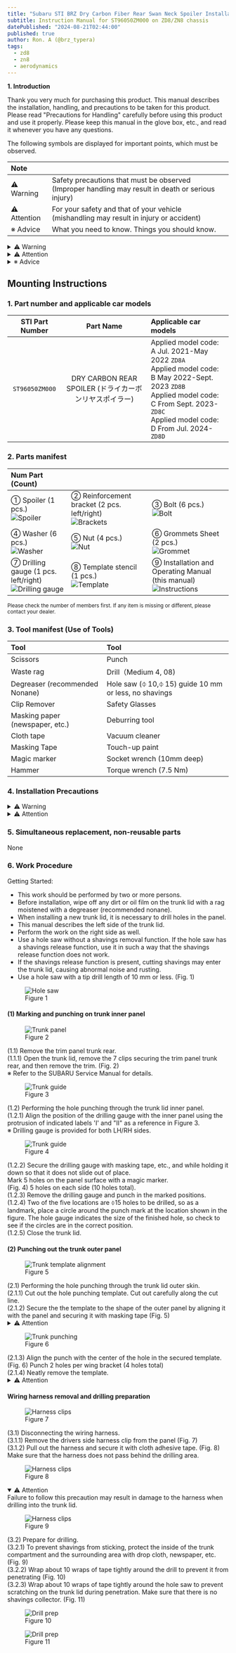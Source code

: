 ```yaml
---
title: "Subaru STI BRZ Dry Carbon Fiber Rear Swan Neck Spoiler Installation and Instruction Manual"
subtitle: Instruction Manual for ST96050ZM000 on ZD8/ZN8 chassis
datePublished: "2024-08-21T02:44:00"
published: true
author: Ron. A (@brz_typera)
tags:
  - zd8
  - zn8
  - aerodynamics
---
```


**1. Introduction**

Thank you very much for purchasing this product.
This manual describes the installation, handling, and precautions to be taken for this product.
Please read "Precautions for Handling" carefully before using this product and use it properly.
Please keep this manual in the glove box, etc., and read it whenever you have any questions.

The following symbols are displayed for important points, which must be observed.

| Note         |                                                                                                    |
| :----------- | :------------------------------------------------------------------------------------------------- |
| ⚠️ Warning   | Safety precautions that must be observed (Improper handling may result in death or serious injury) |
| ⚠️ Attention | For your safety and that of your vehicle (mishandling may result in injury or accident)            |
| ※ Advice     | What you need to know. Things you should know.                                                     |

<details>
  <summary>⚠️ Warning</summary>

- Never attempt to process or modify this product.
- Doing so may damage the product and result in serious injury.
- For safety reasons, be sure to **always stop the engine** when performing any work.
- Tighten bolts and nuts securely.
- Check the bolts and nuts after 100 km of driving and periodically after installation, and retighten them if necessary.
- If any abnormality (abnormal noise, vibration, etc.) occurs during driving, immediately stop the car in a safe place, inspect the mounting bolts, etc., and retighten them. If the problem persists, inspect and repair the product immediately.
- Continued operation may result in damage to the vehicle or an accident.
- If this product deteriorates or is damaged, or is subjected to a strong impact due to an accident, it will not be able to maintain its original performance.

</details>

<details>
  <summary>⚠️  Attention</summary>

- Never attempt to process or modify this product.
- Doing so may damage the product and result in serious injury.
- For safety reasons, be sure to stop the engine when performing any work.
- Tighten bolts and nuts securely.
- Check the bolts and nuts after 100 km of driving and periodically after installation, and retighten them if necessary.
- If any abnormality (abnormal noise, vibration, etc.) occurs during driving, immediately stop the car in a safe place, inspect the mounting bolts, etc., and retighten them. If the problem persists, inspect and repair the product immediately.
- Continued operation may result in damage to the vehicle or an accident.
- If this product deteriorates or is damaged, or is subjected to a strong impact due to an accident, it will not be able to maintain its original performance.

</details>

<details>
  <summary>※ Advice</summary>

- We are not responsible for any direct or indirect damages caused by malfunctions or other defects resulting from incorrect installation or handling of this product.
- Please note that we are not responsible for any direct or indirect damage caused by malfunctions or other defects resulting from improper installation or handling of this product.
- The vehicle warranty of SUBARU Corporation may not apply to any defects that may occur due to the installation of this product.
- Please note that the product may not be covered by SUBARU's vehicle warranty against defects that may occur as a result of the installation of the product.
- The specifications of this product are subject to change without notice.
- The data described in this document may vary depending on the measurement conditions.
- Installation of this product may cause deterioration of ride quality or significant changes in driving characteristics.

</details>

## Mounting Instructions

### 1. Part number and applicable car models

| STI Part Number |                       Part Name                        | Applicable car models                                                                                                                                                                                         |
| :-------------: | :----------------------------------------------------: | :------------------------------------------------------------------------------------------------------------------------------------------------------------------------------------------------------------ |
| `ST96050ZM000`  | DRY CARBON REAR SPOILER (ドライカーボンリヤスポイラー) | Applied model code: A Jul. 2021-May 2022 `ZD8A`<br /> Applied model code: B May 2022-Sept. 2023 `ZD8B`<br /> Applied model code: C From Sept. 2023- `ZD8C`<br /> Applied model code: D From Jul. 2024- `ZD8D` |

### 2. Parts manifest

| Num Part (Count)                                                                                                                                                                                     |                                                                                                                                                                                                 |                                                                                                                                                                                                               |
| :--------------------------------------------------------------------------------------------------------------------------------------------------------------------------------------------------- | :---------------------------------------------------------------------------------------------------------------------------------------------------------------------------------------------- | :------------------------------------------------------------------------------------------------------------------------------------------------------------------------------------------------------------ |
| ① Spoiler (1 pcs.)<br /><img src="/kb/subaru-sti-brz-dry-carbon-fiber-rear-swan-neck-spoiler-installation-and-instruction-manual/02-01-spoiler.png" alt="Spoiler" />                                 | ② Reinforcement bracket (2 pcs. left/right)<br /><img src="/kb/subaru-sti-brz-dry-carbon-fiber-rear-swan-neck-spoiler-installation-and-instruction-manual/02-02-brackets.png" alt="Brackets" /> | ③ Bolt (6 pcs.)<br /><img src="/kb/subaru-sti-brz-dry-carbon-fiber-rear-swan-neck-spoiler-installation-and-instruction-manual/02-03-bolt.png" alt="Bolt" />                                                   |
| ④ Washer (6 pcs.)<br /><img src="/kb/subaru-sti-brz-dry-carbon-fiber-rear-swan-neck-spoiler-installation-and-instruction-manual/02-04-washer.png" alt="Washer" />                                    | ⑤ Nut (4 pcs.)<br /><img src="/kb/subaru-sti-brz-dry-carbon-fiber-rear-swan-neck-spoiler-installation-and-instruction-manual/02-05-nut.png" alt="Nut" />                                        | ⑥ Grommets Sheet (2 pcs.)<br /><img src="/kb/subaru-sti-brz-dry-carbon-fiber-rear-swan-neck-spoiler-installation-and-instruction-manual/02-06-grommet.png" alt="Grommet" />                                   |
| ⑦ Drilling gauge (1 pcs. left/right)<br /><img src="/kb/subaru-sti-brz-dry-carbon-fiber-rear-swan-neck-spoiler-installation-and-instruction-manual/02-07-drilling-gauge.png" alt="Drilling gauge" /> | ⑧ Template stencil (1 pcs.)<br /><img src="/kb/subaru-sti-brz-dry-carbon-fiber-rear-swan-neck-spoiler-installation-and-instruction-manual/02-08-template.png" alt="Template" />                 | ⑨ Installation and Operating Manual (this manual)<br /><img src="/kb/subaru-sti-brz-dry-carbon-fiber-rear-swan-neck-spoiler-installation-and-instruction-manual/02-09-instructions.png" alt="Instructions" /> |

<small>Please check the number of members first. If any item is missing or different, please contact your dealer.</small>

### 3. Tool manifest (Use of Tools)

| Tool                            | Tool                                                  |
| :------------------------------ | :---------------------------------------------------- |
| Scissors                        | Punch                                                 |
| Waste rag                       | Drill（Medium 4, 08)                                  |
| Degreaser (recommended Nonane)  | Hole saw (⏀ 10,⏀ 15) guide 10 mm or less, no shavings |
| Clip Remover                    | Safety Glasses                                        |
| Masking paper (newspaper, etc.) | Deburring tool                                        |
| Cloth tape                      | Vacuum cleaner                                        |
| Masking Tape                    | Touch-up paint                                        |
| Magic marker                    | Socket wrench (10mm deep)                             |
| Hammer                          | Torque wrench (7.5 Nm)                                |

### 4. Installation Precautions

<details>
  <summary>⚠️ Warning</summary>

- For safety reasons, always disconnect the minus terminal of the battery while the engine is stopped.
- Tighten bolts and nuts securely.

</details>

<details>
  <summary>⚠️ Attention</summary>

- The descriptions in this manual are intended for automobile mechanics or persons with basic knowledge of maintenance.
- Please do not attempt to install this product by inexperienced persons only, as it may cause injury or vehicle trouble while driving, and is dangerous.
- For proper installation and proper functioning of the product, it is recommended that the product be installed at a Subaru authorized factory.
- Please be sure to follow the instructions in this manual in accordance with the service manual for the vehicle model concerned issued by SUBARU Corporation.
- Tighten the bolts to the specified torque. Tightening the bolts/nuts outside the specified torque may cause damage or loosening of the bolts/nuts.

</details>

### 5. Simultaneous replacement, non-reusable parts

None

### 6. Work Procedure

Getting Started:

- This work should be performed by two or more persons.
- Before installation, wipe off any dirt or oil film on the trunk lid with a rag moistened with a degreaser (recommended nonane).
- When installing a new trunk lid, it is necessary to drill holes in the panel.
- This manual describes the left side of the trunk lid.
- Perform the work on the right side as well.
- Use a hole saw without a shavings removal function. If the hole saw has a shavings release function, use it in such a way that the shavings release function does not work.
- If the shavings release function is present, cutting shavings may enter the trunk lid, causing abnormal noise and rusting.
- Use a hole saw with a tip drill length of 10 mm or less. (Fig. 1)

<figure>
  <img src="/kb/subaru-sti-brz-dry-carbon-fiber-rear-swan-neck-spoiler-installation-and-instruction-manual/figure-01.png" alt="Hole saw" />
  <figcaption>Figure 1</figcaption>
</figure>

#### (1) Marking and punching on trunk inner panel

<div className="cols-2">
  <figure>
    <img src="/kb/subaru-sti-brz-dry-carbon-fiber-rear-swan-neck-spoiler-installation-and-instruction-manual/figure-02.png" alt="Trunk panel" />
    <figcaption>Figure 2</figcaption>
  </figure>
  <p>
    (1.1) Remove the trim panel trunk rear.<br />
    (1.1.1) Open the trunk lid, remove the 7 clips securing the trim panel trunk rear, and then remove the trim. (Fig. 2)<br />
    ※ Refer to the SUBARU Service Manual for details.
  </p>
</div>

<div className="cols-2">
  <figure>
    <img src="/kb/subaru-sti-brz-dry-carbon-fiber-rear-swan-neck-spoiler-installation-and-instruction-manual/figure-03.png" alt="Trunk guide" />
    <figcaption>Figure 3</figcaption>
  </figure>
  <p>
    (1.2) Performing the hole punching through the trunk lid inner panel.<br />
    (1.2.1) Align the position of the drilling gauge with the inner panel using the protrusion of indicated labels 'I' and "II" as a reference in Figure 3.<br />
    ※ Drilling gauge is provided for both LH/RH sides.
  </p>
</div>

<div className="cols-2">
  <figure>
    <img src="/kb/subaru-sti-brz-dry-carbon-fiber-rear-swan-neck-spoiler-installation-and-instruction-manual/figure-04.png" alt="Trunk guide" />
    <figcaption>Figure 4</figcaption>
  </figure>
  <p>
    (1.2.2) Secure the drilling gauge with masking tape, etc., and while holding it down so that it does not slide out of place.<br />
    Mark 5 holes on the panel surface with a magic marker.<br />
    (Fig. 4) 5 holes on each side (10 holes total).<br />
    (1.2.3) Remove the drilling gauge and punch in the marked positions.<br />
    (1.2.4) Two of the five locations are ⏀15 holes to be drilled, so as a landmark, place a circle around the punch mark at the location shown in the figure.
    The hole gauge indicates the size of the finished hole, so check to see if the circles are in the correct position.<br />
    (1.2.5) Close the trunk lid.
  </p>
</div>

#### (2) Punching out the trunk outer panel

<div className="cols-2">
  <figure>
    <img src="/kb/subaru-sti-brz-dry-carbon-fiber-rear-swan-neck-spoiler-installation-and-instruction-manual/figure-05.png" alt="Trunk template alignment" />
    <figcaption>Figure 5</figcaption>
  </figure>
  <div>
    (2.1) Performing the hole punching through the trunk lid outer skin.<br />
    (2.1.1) Cut out the hole punching template. Cut out carefully along the cut line.<br />
    (2.1.2) Secure the the template to the shape of the outer panel by aligning it with the panel and securing it with masking tape (Fig. 5)
    <details>
      <summary>⚠️  Attention</summary>Please note that any misalignment in the setting of the stencil will affect the installation of the spoiler.
    </details>
  </div> 
</div>

<div className="cols-2">
  <figure>
    <img src="/kb/subaru-sti-brz-dry-carbon-fiber-rear-swan-neck-spoiler-installation-and-instruction-manual/figure-06.png" alt="Trunk punching" />
    <figcaption>Figure 6</figcaption>
  </figure>
  <div>
    (2.1.3) Align the punch with the center of the hole in the secured template. (Fig. 6) Punch 2 holes per wing bracket (4 holes total)<br />
    (2.1.4) Neatly remove the template.
    <details>
      <summary>⚠️  Attention</summary>Do not punch forcefully. If the panel is deformed too much, it will interfere with the installation of parts.
    </details>
  </div> 
</div>

#### Wiring harness removal and drilling preparation

<div className="cols-2">
  <figure>
    <img src="/kb/subaru-sti-brz-dry-carbon-fiber-rear-swan-neck-spoiler-installation-and-instruction-manual/figure-07.png" alt="Harness clips" />
    <figcaption>Figure 7</figcaption>
  </figure>
  <div>
    (3.1) Disconnecting the wiring harness.<br />
    (3.1.1) Remove the drivers side harness clip from the panel (Fig. 7)<br />
    (3.1.2) Pull out the harness and secure it with cloth adhesive tape. (Fig. 8)<br />
    Make sure that the harness does not pass behind the drilling area.
  </div> 
</div>

<div className="cols-2">
  <figure>
    <img src="/kb/subaru-sti-brz-dry-carbon-fiber-rear-swan-neck-spoiler-installation-and-instruction-manual/figure-08.png" alt="Harness clips" />
    <figcaption>Figure 8</figcaption>
  </figure>
  <div>
    <details open>
      <summary>⚠️  Attention</summary>Failure to follow this precaution may result in damage to the harness when drilling into the trunk lid.
    </details>
  </div> 
</div>

<div className="cols-2">
  <figure>
    <img src="/kb/subaru-sti-brz-dry-carbon-fiber-rear-swan-neck-spoiler-installation-and-instruction-manual/figure-09.png" alt="Harness clips" />
    <figcaption>Figure 9</figcaption>
  </figure>
  <div>
    (3.2) Prepare for drilling.<br />
    (3.2.1) To prevent shavings from sticking, protect the inside of the trunk compartment and the surrounding area with drop cloth, newspaper, etc. (Fig. 9)<br />
    (3.2.2) Wrap about 10 wraps of tape tightly around the drill to prevent it from penetrating (Fig. 10)<br />
    (3.2.3) Wrap about 10 wraps of tape tightly around the hole saw to prevent scratching on the trunk lid during penetration. Make sure that there is no shavings collector. (Fig. 11)
  </div> 
</div>

<div className="cols-2">
  <figure>
    <img src="/kb/subaru-sti-brz-dry-carbon-fiber-rear-swan-neck-spoiler-installation-and-instruction-manual/figure-10.png" alt="Drill prep" />
    <figcaption>Figure 10</figcaption>
  </figure>
  <figure>
    <img src="/kb/subaru-sti-brz-dry-carbon-fiber-rear-swan-neck-spoiler-installation-and-instruction-manual/figure-11.png" alt="Drill prep" />
    <figcaption>Figure 11</figcaption>
  </figure>
</div>
